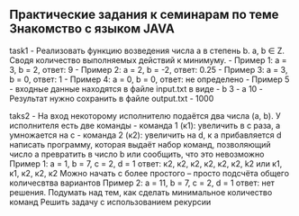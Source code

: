 ## Практические задания к семинарам по теме Знакомство с языком JAVA

task1 - Реализовать функцию возведения числа а в степень b. a, b ∈ Z. Сводя количество выполняемых действий к минимуму. 
       - Пример 1: а = 3, b = 2, ответ: 9 
       - Пример 2: а = 2, b = -2, ответ: 0.25
       - Пример 3: а = 3, b = 0, ответ: 1
       - Пример 4: а = 0, b = 0, ответ: не определено
       - Пример 5
       - входные данные находятся в файле input.txt в виде
       - b 3
       - a 10
       - Результат нужно сохранить в файле output.txt
       - 1000

taks2 - На вход некоторому исполнителю подаётся два числа (a, b). У исполнителя есть две команды
        - команда 1 (к1): увеличить в с раза, а умножается на c
        - команда 2 (к2): увеличить на d, к a прибавляется d
        написать программу, которая выдаёт набор команд, позволяющий число a превратить в число b или сообщить, что это невозможно
        Пример 1: а = 1, b = 7, c = 2, d = 1
        ответ: к2, к2, к2, к2, к2, к2, k2 или к1, к1, к2, к2, к2 
        Можно начать с более простого – просто подсчёта общего количесвтва вариантов 
        Пример 2: а = 11, b = 7, c = 2, d = 1
        ответ: нет решения. 
        Подумать над тем, как сделать минимальное количество команд
        Решить задачу с использованием рекурсии
